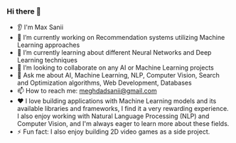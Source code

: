 ### Hi there 👋

* 👂 I'm Max Sanii
* 🔭 I’m currently working on Recommendation systems utilizing Machine Learning approaches
* 🌱 I’m currently learning about different Neural Networks and Deep Learning techniques
* 🤝 I’m looking to collaborate on any AI or Machine Learning projects
* 💬 Ask me about AI, Machine Learning, NLP, Computer Vision, Search and Optimization algorithms, Web Development, Databases
* 📫 How to reach me: meghdadsanii@gmail.com
* ❤️ I love building applications with Machine Learning models and its available libraries and frameworks, I find it a very rewarding experience. I also enjoy working with Natural Language Processing (NLP) and Computer Vision, and I'm always eager to learn more about these fields.
* ⚡ Fun fact: I also enjoy building 2D video games as a side project.
